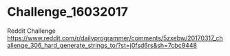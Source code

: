 # Challenge_16032017
Reddit Challenge
https://www.reddit.com/r/dailyprogrammer/comments/5zxebw/20170317_challenge_306_hard_generate_strings_to/?st=j0fsd6rs&sh=7cbc9448
